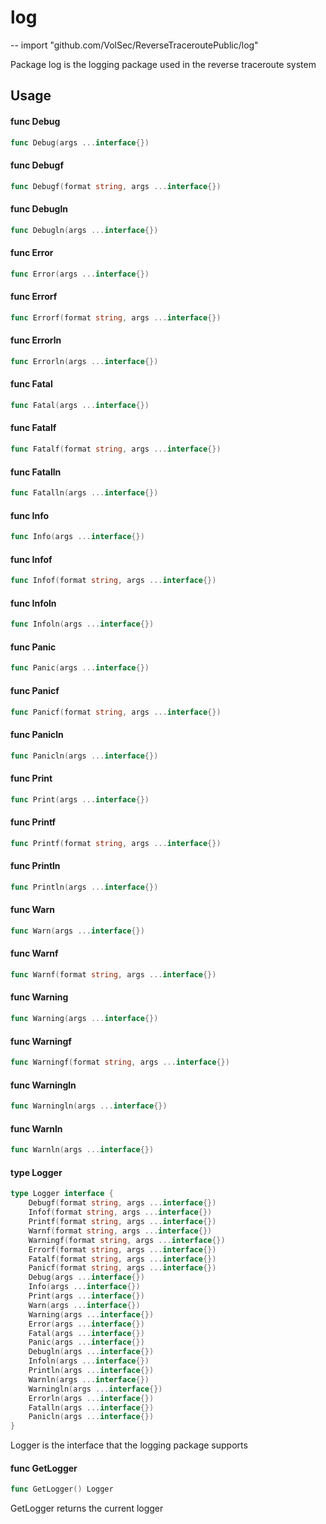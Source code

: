 # log
--
    import "github.com/VolSec/ReverseTraceroutePublic/log"

Package log is the logging package used in the reverse traceroute system

## Usage

#### func  Debug

```go
func Debug(args ...interface{})
```

#### func  Debugf

```go
func Debugf(format string, args ...interface{})
```

#### func  Debugln

```go
func Debugln(args ...interface{})
```

#### func  Error

```go
func Error(args ...interface{})
```

#### func  Errorf

```go
func Errorf(format string, args ...interface{})
```

#### func  Errorln

```go
func Errorln(args ...interface{})
```

#### func  Fatal

```go
func Fatal(args ...interface{})
```

#### func  Fatalf

```go
func Fatalf(format string, args ...interface{})
```

#### func  Fatalln

```go
func Fatalln(args ...interface{})
```

#### func  Info

```go
func Info(args ...interface{})
```

#### func  Infof

```go
func Infof(format string, args ...interface{})
```

#### func  Infoln

```go
func Infoln(args ...interface{})
```

#### func  Panic

```go
func Panic(args ...interface{})
```

#### func  Panicf

```go
func Panicf(format string, args ...interface{})
```

#### func  Panicln

```go
func Panicln(args ...interface{})
```

#### func  Print

```go
func Print(args ...interface{})
```

#### func  Printf

```go
func Printf(format string, args ...interface{})
```

#### func  Println

```go
func Println(args ...interface{})
```

#### func  Warn

```go
func Warn(args ...interface{})
```

#### func  Warnf

```go
func Warnf(format string, args ...interface{})
```

#### func  Warning

```go
func Warning(args ...interface{})
```

#### func  Warningf

```go
func Warningf(format string, args ...interface{})
```

#### func  Warningln

```go
func Warningln(args ...interface{})
```

#### func  Warnln

```go
func Warnln(args ...interface{})
```

#### type Logger

```go
type Logger interface {
	Debugf(format string, args ...interface{})
	Infof(format string, args ...interface{})
	Printf(format string, args ...interface{})
	Warnf(format string, args ...interface{})
	Warningf(format string, args ...interface{})
	Errorf(format string, args ...interface{})
	Fatalf(format string, args ...interface{})
	Panicf(format string, args ...interface{})
	Debug(args ...interface{})
	Info(args ...interface{})
	Print(args ...interface{})
	Warn(args ...interface{})
	Warning(args ...interface{})
	Error(args ...interface{})
	Fatal(args ...interface{})
	Panic(args ...interface{})
	Debugln(args ...interface{})
	Infoln(args ...interface{})
	Println(args ...interface{})
	Warnln(args ...interface{})
	Warningln(args ...interface{})
	Errorln(args ...interface{})
	Fatalln(args ...interface{})
	Panicln(args ...interface{})
}
```

Logger is the interface that the logging package supports

#### func  GetLogger

```go
func GetLogger() Logger
```
GetLogger returns the current logger
